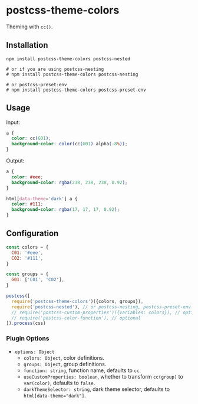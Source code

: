 # postcss-theme-colors

Theming with `cc()`.

## Installation

```console
npm install postcss-theme-colors postcss-nested

# or if you are using postcss-nesting
# npm install postcss-theme-colors postcss-nesting

# or postcss-preset-env
# npm install postcss-theme-colors postcss-preset-env
```

## Usage

Input:

```css
a {
  color: cc(G01);
  background-color: color(cc(G01) alpha(-8%));
}
```

Output:

```css
a {
  color: #eee;
  background-color: rgba(238, 238, 238, 0.92);
}

html[data-theme='dark'] a {
  color: #111;
  background-color: rgba(17, 17, 17, 0.92);
}
```

## Configuration

```js
const colors = {
  C01: '#eee',
  C02: '#111',
}

const groups = {
  G01: ['C01', 'C02'],
}

postcss([
  require('postcss-theme-colors')({colors, groups}),
  require('postcss-nested'), // or postcss-nesting, postcss-preset-env
  // require('postcss-custom-properties')({variables: colors}), // optional
  // require('postcss-color-function'), // optional
]).process(css)
```

### Plugin Options

- `options: Object`
  - `colors: Object`, color definitions.
  - `groups: Object`, group definitions.
  - `function: string`, function name, defaults to `cc`.
  - `useCustomProperties: boolean`, whether to transform `cc(group)` to `var(color)`, defaults to `false`.
  - `darkThemeSelector: string`, dark theme selector, defaults to `html[data-theme="dark"]`.
